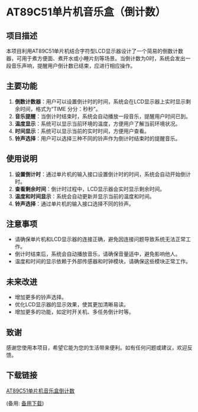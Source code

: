 # AT89C51单片机音乐盒（倒计数）

## 项目描述

本项目利用AT89C51单片机结合字符型LCD显示器设计了一个简易的倒数计数器，可用于煮方便面、煮开水或小睡片刻等场景。当倒计数为0时，系统会发出一段音乐声响，提醒用户倒计数已结束，应进行相应操作。

## 主要功能

1. **倒数计数器**：用户可以设置倒计时的时间，系统会在LCD显示器上实时显示剩余时间，格式为“TIME 分分：秒秒”。
2. **音乐提醒**：当倒计时结束时，系统会自动播放一段音乐，提醒用户时间已到。
3. **温度显示**：系统可以显示当前环境的温度，方便用户了解当前环境状况。
4. **时间显示**：系统可以显示当前的实时时间，方便用户查看。
5. **铃声选择**：用户可以选择三种不同的铃声作为倒计时结束时的提醒音乐。

## 使用说明

1. **设置倒计时**：通过单片机的输入接口设置倒计时的时间，系统会自动开始倒计时。
2. **查看剩余时间**：倒计时过程中，LCD显示器会实时显示剩余时间。
3. **温度和时间显示**：系统会自动更新并显示当前的温度和时间。
4. **铃声选择**：通过单片机的输入接口选择不同的铃声。

## 注意事项

- 请确保单片机和LCD显示器的连接正确，避免因连接问题导致系统无法正常工作。
- 倒计时结束后，系统会自动播放音乐，请确保音量适中，避免影响他人。
- 温度和时间的显示依赖于外部传感器和时钟模块，请确保这些模块正常工作。

## 未来改进

- 增加更多的铃声选择。
- 优化LCD显示器的显示效果，使其更加清晰易读。
- 增加更多的功能，如定时开关机、多任务倒计时等。

## 致谢

感谢您使用本项目，希望它能为您的生活带来便利。如有任何问题或建议，欢迎反馈。

## 下载链接
[AT89C51单片机音乐盒倒计数](https://pan.quark.cn/s/31e5640f1945) 

(备用: [备用下载](https://pan.baidu.com/s/1S_8X1-Nh5T_Jjp1goTb8oQ?pwd=1234))
